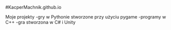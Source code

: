#KacperMachnik.github.io

Moje projekty
-gry w Pythonie stworzone przy użyciu pygame
-programy w C++
-gra stworzona w C# i Unity
